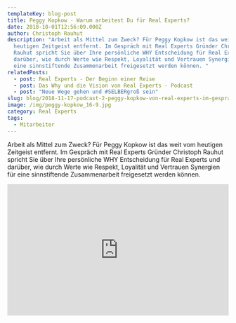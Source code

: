 ```yaml
---
templateKey: blog-post
title: Peggy Kopkow - Warum arbeitest Du für Real Experts?
date: 2018-10-01T12:56:09.000Z
author: Christoph Rauhut
description: "Arbeit als Mittel zum Zweck? Für Peggy Kopkow ist das weit vom
  heutigen Zeitgeist entfernt. Im Gespräch mit Real Experts Gründer Christoph
  Rauhut spricht Sie über Ihre persönliche WHY Entscheidung für Real Experts und
  darüber, wie durch Werte wie Respekt, Loyalität und Vertrauen Synergien für
  eine sinnstiftende Zusammenarbeit freigesetzt werden können. "
relatedPosts:
  - post: Real Experts - Der Beginn einer Reise
  - post: Das Why und die Vision von Real Experts - Podcast
  - post: "Neue Wege gehen und #SELBERgroß sein"
slug: blog/2018-11-17-podcast-2-peggy-kopkow-von-real-experts-im-gespraech
image: /img/peggy-kopkow_16-9.jpg
category: Real Experts
tags:
  - Mitarbeiter
---
```

Arbeit als Mittel zum Zweck? Für Peggy Kopkow ist das weit vom heutigen Zeitgeist entfernt. Im Gespräch mit Real Experts Gründer Christoph Rauhut spricht Sie über Ihre persönliche WHY Entscheidung für Real Experts und darüber, wie durch Werte wie Respekt, Loyalität und Vertrauen Synergien für eine sinnstiftende Zusammenarbeit freigesetzt werden können. 

<iframe width="100%" height="300" scrolling="no" frameborder="no" allow="autoplay" src="https://w.soundcloud.com/player/?url=https%3A//api.soundcloud.com/tracks/495675882&color=%23ff5500&auto_play=false&hide_related=false&show_comments=true&show_user=true&show_reposts=false&show_teaser=true&visual=true"></iframe>
